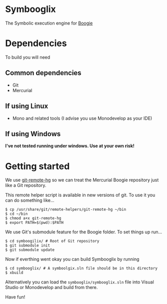 <!-- vim: set textwidth=120: -->
Symbooglix
==========

The Symbolic execution engine for [Boogie](http://research.microsoft.com/en-us/projects/boogie/)

Dependencies
============

To build you will need

Common dependencies
-------------------

- Git
- Mercurial

If using Linux
--------------

- Mono and related tools (I advise you use Monodevelop as your IDE)

If using Windows
----------------

**I've not tested running under windows. Use at your own risk!**

Getting started
===============

We use [git-remote-hg](https://github.com/felipec/git/wiki/git-remote-hg) so we can treat the Mercurial Boogie
repository just like a Git repository.

This remote helper script is available in new versions of git. To use it you can do something like...

```
$ cp /usr/share/git/remote-helpers/git-remote-hg ~/bin
$ cd ~/bin
$ chmod a+x git-remote-hg
$ export PATH=$(pwd):$PATH
```
We use Git's submodule feature for the Boogie folder. To set things up run...

```
$ cd symboogilix/ # Root of Git repository
$ git submodule init
$ git submodule update
```

Now if everthing went okay you can build Symbooglix by running

```
$ cd symbooglix/ # A symboolgix.sln file should be in this directory
$ xbuild
```

Alternatively you can load the ``symbooglix/symbooglix.sln`` file into Visual
Studio or Monodevelop and build from there.

Have fun!
